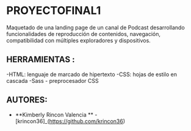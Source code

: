 # PROYECTOFINAL1

Maquetado de una landing page de un canal de Podcast desarrollando funcionalidades de reproducción de contenidos, navegación, compatibilidad con múltiples exploradores y dispositivos.

## HERRAMIENTAS :
-HTML: lenguaje de marcado de hipertexto
-CSS: hojas de estilo en cascada
-Sass - preprocesador CSS

## AUTORES:

- **Kimberly Rincon Valencia ** - [krincon36]_(https://github.com/krincon36)
